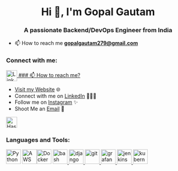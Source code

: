 <h1 align="center">Hi 👋, I'm Gopal Gautam</h1>
<h3 align="center">A passionate Backend/DevOps Engineer from India</h3>

- 📫 How to reach me **gopalgautam279@gmail.com**

<h3 align="left">Connect with me:</h3>
<p align="left">
  <a href="https://linkedin.com/in/gopal-gautam-a9a4b722a" target="blank">
    <img align="center" src="https://raw.githubusercontent.com/rahuldkjain/github-profile-readme-generator/master/src/images/icons/Social/linked-in-alt.svg" alt="LinkedIn" height="30" width="30" />
### 📫 How to reach me?

 - Visit my [Website](https://www.trainwithshubham.com) 🌐
 - Connect with me on [LinkedIn](https://www.linkedin.com/in/shubhamlondhe1996/) 👨🏻‍💻
 - Follow me on [Instagram](https://www.instagram.com/shubhamlondhe96/) ✨
 - Shoot Me an [Email](mailto:trainwithshubham@gmail.com) 💌

  </a>
  <a href="https://hashnode.com/@gopalgtm" target="blank">
    <img align="center" src="https://raw.githubusercontent.com/rahuldkjain/github-profile-readme-generator/master/src/images/icons/Social/hashnode.svg" alt="Hashnode" height="30" width="30" />
  </a>
</p>

<h3 align="left">Languages and Tools:</h3>
<p align="left"><a href="https://hub.docker.com/_/python?tab=tags&page=1&ordering=last_updated&name=3.10" target="_blank" rel="noreferrer"><img src="https://www.vectorlogo.zone/logos/python/python-icon.svg" alt="Python 3.10" width="40" height="40"/></a> <a href="https://aws.amazon.com/" target="_blank" rel="noreferrer"><img src="https://www.vectorlogo.zone/logos/amazon_aws/amazon_aws-icon.svg" alt="AWS" width="40" height="40"/></a><a href="https://www.docker.com/" target="_blank" rel="noreferrer"><img src="https://www.vectorlogo.zone/logos/docker/docker-icon.svg" alt="Docker" width="40" height="40"/></a>
<a href="https://www.gnu.org/software/bash/" target="_blank" rel="noreferrer"> <img src="https://www.vectorlogo.zone/logos/gnu_bash/gnu_bash-icon.svg" alt="bash" width="40" height="40"/> </a> <a href="https://www.djangoproject.com/" target="_blank" rel="noreferrer"> <img src="https://cdn.worldvectorlogo.com/logos/django.svg" alt="django" width="40" height="40"/> </a> <a href="https://git-scm.com/" target="_blank" rel="noreferrer"> <img src="https://www.vectorlogo.zone/logos/git-scm/git-scm-icon.svg" alt="git" width="40" height="40"/> </a> <a href="https://grafana.com" target="_blank" rel="noreferrer"> <img src="https://www.vectorlogo.zone/logos/grafana/grafana-icon.svg" alt="grafana" width="40" height="40"/> </a> <a href="https://www.jenkins.io" target="_blank" rel="noreferrer"> <img src="https://www.vectorlogo.zone/logos/jenkins/jenkins-icon.svg" alt="jenkins" width="40" height="40"/> </a> <a href="https://kubernetes.io" target="_blank" rel="noreferrer"> <img src="https://www.vectorlogo.zone/logos/kubernetes/kubernetes-icon.svg" alt="kubernetes" width="40" height="40"/> </a> <a height="40"/> </a> </p>
